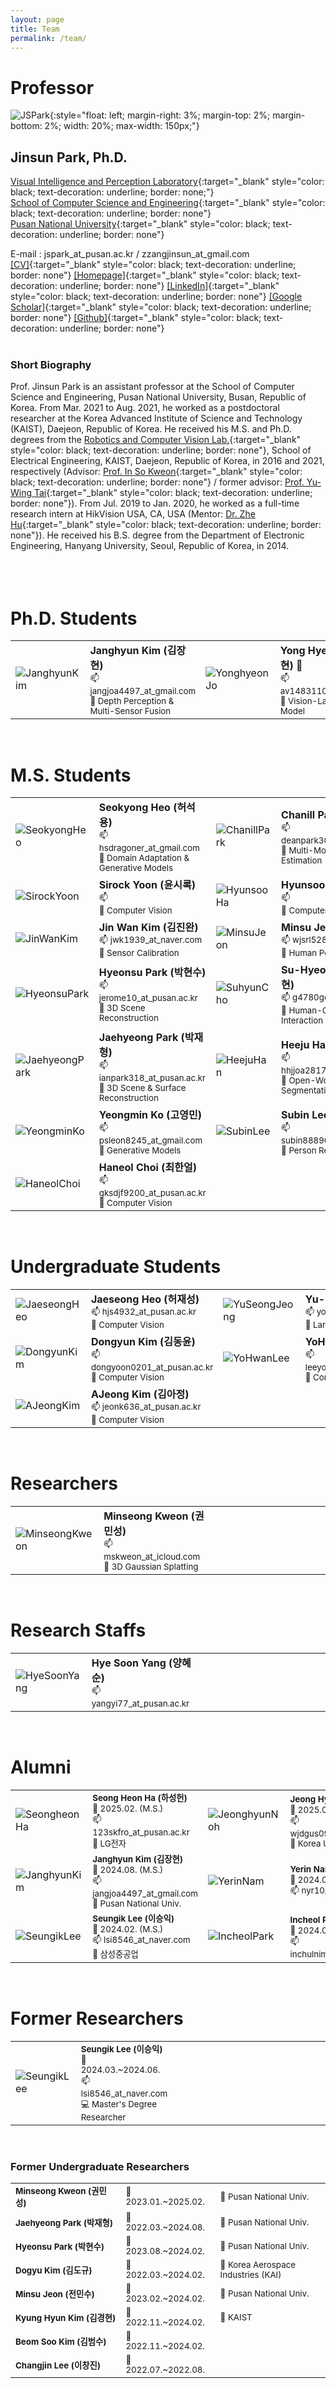 ```yaml
---
layout: page
title: Team
permalink: /team/
---
```




# Professor
 
![JSPark](../assets/img/team/prof.jpg){:style="float: left; margin-right: 3%; margin-top: 2%; margin-bottom: 2%; width: 20%; max-width: 150px;"}
## Jinsun Park, Ph.D.  

[Visual Intelligence and Perception Laboratory](https://pnu-viplab.github.io/){:target="_blank" style="color: black; text-decoration: underline; border: none;"}  
[School of Computer Science and Engineering](https://cse.pusan.ac.kr/){:target="_blank" style="color: black; text-decoration: underline; border: none"}  
[Pusan National University](https://www.pusan.ac.kr/){:target="_blank" style="color: black; text-decoration: underline; border: none"}  

E-mail : jspark_at_pusan.ac.kr / zzangjinsun_at_gmail.com  
[\[CV\]](https://zzangjinsun.github.io/cv/CV_JSPark.pdf){:target="_blank" style="color: black; text-decoration: underline; border: none"} 
[\[Homepage\]](https://zzangjinsun.github.io/){:target="_blank" style="color: black; text-decoration: underline; border: none"} 
[\[LinkedIn\]](https://www.linkedin.com/in/jinsun-park-6aa043aa/){:target="_blank" style="color: black; text-decoration: underline; border: none"} 
[\[Google Scholar\]](https://scholar.google.co.kr/citations?user=OYTOe58AAAAJ){:target="_blank" style="color: black; text-decoration: underline; border: none"} 
[\[Github\]](https://github.com/zzangjinsun){:target="_blank" style="color: black; text-decoration: underline; border: none"}
<br><br>
  
### Short Biography

Prof. Jinsun Park is an assistant professor at the School of Computer Science and Engineering, Pusan National University, Busan, Republic of Korea. From Mar. 2021 to Aug. 2021, he worked as a postdoctoral researcher at the Korea Advanced Institute of Science and Technology (KAIST), Daejeon, Republic of Korea. He received his M.S. and Ph.D. degrees from the [Robotics and Computer Vision Lab.](http://rcv.kaist.ac.kr/){:target="_blank" style="color: black; text-decoration: underline; border: none"}, School of Electrical Engineering, KAIST, Daejeon, Republic of Korea, in 2016 and 2021, respectively (Advisor: [Prof. In So Kweon](https://scholar.google.com/citations?user=XA8EOlEAAAAJ&hl=en){:target="_blank" style="color: black; text-decoration: underline; border: none"} / former advisor: [Prof. Yu-Wing Tai](https://scholar.google.com/citations?user=nFhLmFkAAAAJ&hl=en){:target="_blank" style="color: black; text-decoration: underline; border: none"}). From Jul. 2019 to Jan. 2020, he worked as a full-time research intern at HikVision USA, CA, USA (Mentor: [Dr. Zhe Hu](https://scholar.google.com/citations?user=4gC0czQAAAAJ&hl=en){:target="_blank" style="color: black; text-decoration: underline; border: none"}). He received his B.S. degree from the Department of Electronic Engineering, Hanyang University, Seoul, Republic of Korea, in 2014.
<br><br><br><br>



# Ph.D. Students

<table style="border-left: none; border-right: none; border-top: none; border-bottom: none;">
    <tr style="border-left: none; border-right: none; border-top: none; border-bottom: none;">
        <td width="12%" style="border-left: none; border-right: none; border-top: none; border-bottom: none;">
            <img src="../assets/img/team/janghyun_kim.jpg" alt="JanghyunKim">
        </td>
        <td width="38%" style="border-left: none; border-right: none; border-top: none; border-bottom: none;">
            <span style="font-size: bigger; font-weight: bold">Janghyun Kim (김장현)</span> <br>
            <span style="font-size: smaller;">📫 jangjoa4497_at_gmail.com</span> <br>
            <span style="font-size: smaller;">🔎 Depth Perception & Multi-Sensor Fusion</span>
        </td>
        <!-- -->
        <td width="12%" style="border-left: none; border-right: none; border-top: none; border-bottom: none;">
            <img src="../assets/img/team/yonghyeon_jo.jpg" alt="YonghyeonJo">
        </td>
        <td width="38%" style="border-left: none; border-right: none; border-top: none; border-bottom: none;">
            <span style="font-size: bigger; font-weight: bold">Yong Hyeon Jo (조용현) 👑</span> <br>
            <span style="font-size: smaller;">📫 av1483110_at_gmail.com</span> <br>
            <span style="font-size: smaller;">🔎 Vision-Language Model</span>
        </td>
    </tr>
</table>

<br>

# M.S. Students

<table style="border-left: none; border-right: none; border-top: none; border-bottom: none;">
    <tr style="border-left: none; border-right: none; border-top: none; border-bottom: none;">
        <td width="12%" style="border-left: none; border-right: none; border-top: none; border-bottom: none;">
            <img src="../assets/img/team/seokyong_heo.jpg" alt="SeokyongHeo">
        </td>
        <td width="38%" style="border-left: none; border-right: none; border-top: none; border-bottom: none;">
            <span style="font-size: bigger; font-weight: bold">Seokyong Heo (허석용)</span> <br>
            <span style="font-size: smaller;">📫 hsdragoner_at_gmail.com</span> <br>
            <span style="font-size: smaller;">🔎 Domain Adaptation & Generative Models</span>
        </td>
        <!-- -->
        <td width="12%" style="border-left: none; border-right: none; border-top: none; border-bottom: none;">
            <img src="../assets/img/team/chanill_park.jpg" alt="ChanillPark">
        </td>
        <td width="38%" style="border-left: none; border-right: none; border-top: none; border-bottom: none;">
            <span style="font-size: bigger; font-weight: bold">Chanill Park (박찬일)</span> <br>
            <span style="font-size: smaller;">📫 deanpark301_at_gmail.com</span> <br>
            <span style="font-size: smaller;">🔎 Multi-Modal Depth Estimation</span>
        </td>
    </tr>
    <!-- -->
    <tr style="border-left: none; border-right: none; border-top: none; border-bottom: none;">
        <td width="12%" style="border-left: none; border-right: none; border-top: none; border-bottom: none;">
            <img src="../assets/img/team/dummy.jpg" alt="SirockYoon">
        </td>
        <td width="38%" style="border-left: none; border-right: none; border-top: none; border-bottom: none;">
            <span style="font-size: bigger; font-weight: bold">Sirock Yoon (윤시록)</span> <br>
            <span style="font-size: smaller;">📫 </span> <br>
            <span style="font-size: smaller;">🔎 Computer Vision</span>
        </td>
        <td width="12%" style="border-left: none; border-right: none; border-top: none; border-bottom: none;">
            <img src="../assets/img/team/dummy.jpg" alt="HyunsooHa">
        </td>
        <td width="38%" style="border-left: none; border-right: none; border-top: none; border-bottom: none;">
            <span style="font-size: bigger; font-weight: bold">Hyunsoo Ha (하현수)</span> <br>
            <span style="font-size: smaller;">📫 </span> <br>
            <span style="font-size: smaller;">🔎 Computer Vision</span>
        </td>
        <!-- -->
    </tr>
    <!-- -->
    <tr style="border-left: none; border-right: none; border-top: none; border-bottom: none;">
        <td width="12%" style="border-left: none; border-right: none; border-top: none; border-bottom: none;">
            <img src="../assets/img/team/jinwan_kim.jpg" alt="JinWanKim">
        </td>
        <td width="38%" style="border-left: none; border-right: none; border-top: none; border-bottom: none;">
            <span style="font-size: bigger; font-weight: bold">Jin Wan Kim (김진완)</span> <br>
            <span style="font-size: smaller;">📫 jwk1939_at_naver.com</span> <br>
            <span style="font-size: smaller;">🔎 Sensor Calibration</span>
        </td>
        <!-- -->
        <td width="12%" style="border-left: none; border-right: none; border-top: none; border-bottom: none;">
            <img src="../assets/img/team/minsu_jeon.jpg" alt="MinsuJeon">
        </td>
        <td width="38%" style="border-left: none; border-right: none; border-top: none; border-bottom: none;">
            <span style="font-size: bigger; font-weight: bold">Minsu Jeon (전민수)</span> <br>
            <span style="font-size: smaller;">📫 wjsrl528_at_naver.com</span> <br>
            <span style="font-size: smaller;">🔎 Human Pose Estimation</span>
        </td>
    </tr>
    <!-- -->
    <tr style="border-left: none; border-right: none; border-top: none; border-bottom: none;">
        <td width="12%" style="border-left: none; border-right: none; border-top: none; border-bottom: none;">
            <img src="../assets/img/team/hyunsu_park.jpg" alt="HyeonsuPark">
        </td>
        <td width="38%" style="border-left: none; border-right: none; border-top: none; border-bottom: none;">
            <span style="font-size: bigger; font-weight: bold">Hyeonsu Park (박현수)</span> <br>
            <span style="font-size: smaller;">📫 jerome10_at_pusan.ac.kr</span> <br>
            <span style="font-size: smaller;">🔎 3D Scene Reconstruction</span>
        </td>
        <!-- -->
        <td width="12%" style="border-left: none; border-right: none; border-top: none; border-bottom: none;">
            <img src="../assets/img/team/dummy.jpg" alt="SuhyunCho">
        </td>
        <td width="38%" style="border-left: none; border-right: none; border-top: none; border-bottom: none;">
            <span style="font-size: bigger; font-weight: bold">Su-Hyeon Cho (조수현)</span> <br>
            <span style="font-size: smaller;">📫 g4780go_at_pusan.ac.kr</span> <br>
            <span style="font-size: smaller;">🔎 Human-Object Interaction</span>
        </td>
    </tr>
    <!-- -->
    <tr style="border-left: none; border-right: none; border-top: none; border-bottom: none;">
        <td width="12%" style="border-left: none; border-right: none; border-top: none; border-bottom: none;">
            <img src="../assets/img/team/jaehyeong_park.jpg" alt="JaehyeongPark">
        </td>
        <td width="38%" style="border-left: none; border-right: none; border-top: none; border-bottom: none;">
            <span style="font-size: bigger; font-weight: bold">Jaehyeong Park (박재형)</span> <br>
            <span style="font-size: smaller;">📫 ianpark318_at_pusan.ac.kr</span> <br>
            <span style="font-size: smaller;">🔎 3D Scene & Surface Reconstruction</span>
        </td>
        <!-- -->
        <td width="12%" style="border-left: none; border-right: none; border-top: none; border-bottom: none;">
            <img src="../assets/img/team/heeju_han.jpg" alt="HeejuHan">
        </td>
        <td width="38%" style="border-left: none; border-right: none; border-top: none; border-bottom: none;">
            <span style="font-size: bigger; font-weight: bold">Heeju Han (한희주)</span> <br>
            <span style="font-size: smaller;">📫 hhjjoa2817_at_naver.com</span> <br>
            <span style="font-size: smaller;">🔎 Open-World Segmentation</span>
        </td>
    </tr>
    <!-- -->
    <tr style="border-left: none; border-right: none; border-top: none; border-bottom: none;">
        <td width="12%" style="border-left: none; border-right: none; border-top: none; border-bottom: none;">
            <img src="../assets/img/team/yeongmin_ko.jpg" alt="YeongminKo">
        </td>
        <td width="38%" style="border-left: none; border-right: none; border-top: none; border-bottom: none;">
            <span style="font-size: bigger; font-weight: bold">Yeongmin Ko (고영민)</span> <br>
            <span style="font-size: smaller;">📫 psleon8245_at_gmail.com</span> <br>
            <span style="font-size: smaller;">🔎 Generative Models</span>
        </td>
        <!-- -->
        <td width="12%" style="border-left: none; border-right: none; border-top: none; border-bottom: none;">
            <img src="../assets/img/team/subin_lee.jpg" alt="SubinLee">
        </td>
        <td width="38%" style="border-left: none; border-right: none; border-top: none; border-bottom: none;">
            <span style="font-size: bigger; font-weight: bold">Subin Lee (이수빈)</span> <br>
            <span style="font-size: smaller;">📫 subin88890_at_pusan.ac.kr</span> <br>
            <span style="font-size: smaller;">🔎 Person Re-Identification</span>
        </td>
    </tr>
    <tr style="border-left: none; border-right: none; border-top: none; border-bottom: none;">
        <td width="12%" style="border-left: none; border-right: none; border-top: none; border-bottom: none;">
            <img src="../assets/img/team/haneol_choi.jpg" alt="HaneolChoi">
        </td>
        <td width="38%" style="border-left: none; border-right: none; border-top: none; border-bottom: none;">
            <span style="font-size: bigger; font-weight: bold">Haneol Choi (최한얼)</span> <br>
            <span style="font-size: smaller;">📫 gksdjf9200_at_pusan.ac.kr</span> <br>
            <span style="font-size: smaller;">🔎 Computer Vision</span>
        </td>
        <!-- -->
        <td width="12%" style="border-left: none; border-right: none; border-top: none; border-bottom: none;">
            <!-- <img src="../assets/img/team/dummy.jpg" alt="Dummy"> -->
        </td>
        <td width="38%" style="border-left: none; border-right: none; border-top: none; border-bottom: none;">
            <!-- <span style="font-size: bigger; font-weight: bold"></span> <br> -->
            <!-- <span style="font-size: smaller;">📫 </span> <br> -->
            <!-- <span style="font-size: smaller;">🔎 </span> -->
        </td>
    </tr>
</table>

<br>

# Undergraduate Students

<table style="border-left: none; border-right: none; border-top: none; border-bottom: none;">
    <tr style="border-left: none; border-right: none; border-top: none; border-bottom: none;">
        <td width="12%" style="border-left: none; border-right: none; border-top: none; border-bottom: none;">
            <img src="../assets/img/team/dummy.jpg" alt="JaeseongHeo">
        </td>
        <td width="38%" style="border-left: none; border-right: none; border-top: none; border-bottom: none;">
            <span style="font-size: bigger; font-weight: bold">Jaeseong Heo (허재성)</span> <br>
            <span style="font-size: smaller;">📫 hjs4932_at_pusan.ac.kr</span> <br>
            <span style="font-size: smaller;">🔎 Computer Vision</span>
        </td>
        <!-- -->
        <td width="12%" style="border-left: none; border-right: none; border-top: none; border-bottom: none;">
            <img src="../assets/img/team/dummy.jpg" alt="YuSeongJeong">
        </td>
        <td width="38%" style="border-left: none; border-right: none; border-top: none; border-bottom: none;">
            <span style="font-size: bigger; font-weight: bold">Yu-Seong Jeong (정유성)</span> <br>
            <span style="font-size: smaller;">📫 yoosung0714_at_gmail.com</span> <br>
            <span style="font-size: smaller;">🔎 Large Language Models</span>
        </td>
    </tr>
    <!-- -->
    <tr style="border-left: none; border-right: none; border-top: none; border-bottom: none;">
        <td width="12%" style="border-left: none; border-right: none; border-top: none; border-bottom: none;">
            <img src="../assets/img/team/dummy.jpg" alt="DongyunKim">
        </td>
        <td width="38%" style="border-left: none; border-right: none; border-top: none; border-bottom: none;">
            <span style="font-size: bigger; font-weight: bold">Dongyun Kim (김동윤)</span> <br>
            <span style="font-size: smaller;">📫 dongyoon0201_at_pusan.ac.kr</span> <br>
            <span style="font-size: smaller;">🔎 Computer Vision</span>
        </td>
        <!-- -->
        <td width="12%" style="border-left: none; border-right: none; border-top: none; border-bottom: none;">
            <img src="../assets/img/team/yohwan_lee.jpg" alt="YoHwanLee">
        </td>
        <td width="38%" style="border-left: none; border-right: none; border-top: none; border-bottom: none;">
            <span style="font-size: bigger; font-weight: bold">YoHwan Lee (이요환)</span> <br>
            <span style="font-size: smaller;">📫 leeyowwback1919_at_pusan.ac.kr</span> <br>
            <span style="font-size: smaller;">🔎 Computer Vision</span>
        </td>
    </tr>
    <!-- -->
    <tr style="border-left: none; border-right: none; border-top: none; border-bottom: none;">
        <td width="12%" style="border-left: none; border-right: none; border-top: none; border-bottom: none;">
            <img src="../assets/img/team/ajeong_kim.jpg" alt="AJeongKim">
        </td>
        <td width="38%" style="border-left: none; border-right: none; border-top: none; border-bottom: none;">
            <span style="font-size: bigger; font-weight: bold">AJeong Kim (김아정)</span> <br>
            <span style="font-size: smaller;">📫 jeonk636_at_pusan.ac.kr</span> <br>
            <span style="font-size: smaller;">🔎 Computer Vision</span>
        </td>
        <!-- -->
        <td width="12%" style="border-left: none; border-right: none; border-top: none; border-bottom: none;">
            <!-- <img src="../assets/img/team/dummy.jpg" alt="Dummy"> -->
        </td>
        <td width="38%" style="border-left: none; border-right: none; border-top: none; border-bottom: none;">
            <!-- <span style="font-size: bigger; font-weight: bold"></span> <br> -->
            <!-- <span style="font-size: smaller;">📫 </span> <br> -->
            <!-- <span style="font-size: smaller;">🔎 </span> -->
        </td>
    </tr>
</table>

<br>

# Researchers

<table style="border-left: none; border-right: none; border-top: none; border-bottom: none;">
    <tr style="border-left: none; border-right: none; border-top: none; border-bottom: none;">
        <td width="12%" style="border-left: none; border-right: none; border-top: none; border-bottom: none;">
            <img src="../assets/img/team/minseong_kweon.jpg" alt="MinseongKweon">
        </td>
        <td width="38%" style="border-left: none; border-right: none; border-top: none; border-bottom: none;">
            <span style="font-size: bigger; font-weight: bold">Minseong Kweon (권민성)</span> <br>
            <span style="font-size: smaller;">📫 mskweon_at_icloud.com</span> <br>
            <span style="font-size: smaller;">🔎 3D Gaussian Splatting</span>
        </td>
        <!-- -->
        <td width="12%" style="border-left: none; border-right: none; border-top: none; border-bottom: none;">
            <!-- <img src="../assets/img/team/dummy.jpg" alt="Dummy"> -->
        </td>
        <td width="38%" style="border-left: none; border-right: none; border-top: none; border-bottom: none;">
            <!-- <span style="font-size: bigger; font-weight: bold"></span> <br>
            <span style="font-size: smaller;">📫 </span> <br> -->
        </td>
    </tr>
</table>

<br>

# Research Staffs

<table style="border-left: none; border-right: none; border-top: none; border-bottom: none;">
    <tr style="border-left: none; border-right: none; border-top: none; border-bottom: none;">
        <td width="12%" style="border-left: none; border-right: none; border-top: none; border-bottom: none;">
            <img src="../assets/img/team/dummy.jpg" alt="HyeSoonYang">
        </td>
        <td width="38%" style="border-left: none; border-right: none; border-top: none; border-bottom: none;">
            <span style="font-size: bigger; font-weight: bold">Hye Soon Yang (양혜순)</span> <br>
            <span style="font-size: smaller;">📫 yangyi77_at_pusan.ac.kr</span> <br>
        </td>
        <!-- -->
        <td width="12%" style="border-left: none; border-right: none; border-top: none; border-bottom: none;">
            <!-- <img src="../assets/img/team/dummy.jpg" alt="Dummy"> -->
        </td>
        <td width="38%" style="border-left: none; border-right: none; border-top: none; border-bottom: none;">
            <!-- <span style="font-size: bigger; font-weight: bold"></span> <br> -->
            <!-- <span style="font-size: smaller;">📫 </span> <br> -->
        </td>
    </tr>
</table>

<br>

# Alumni

<table style="border-left: none; border-right: none; border-top: none; border-bottom: none;">
    <tr style="border-left: none; border-right: none; border-top: none; border-bottom: none;">
        <td width="10%" style="border-left: none; border-right: none; border-top: none; border-bottom: none;">
            <img src="../assets/img/team/seongheon_ha.jpg" alt="SeongheonHa">
        </td>
        <td width="22%" style="border-left: none; border-right: none; border-top: none; border-bottom: none;">
            <span style="font-size: smaller; font-weight: bold">Seong Heon Ha (하성헌)</span> <br>
            <span style="font-size: smaller;">📅 2025.02. (M.S.)</span> <br>
            <span style="font-size: smaller;">📫 123skfro_at_pusan.ac.kr</span> <br>
            <span style="font-size: smaller;">💼 LG전자</span> <br>
        </td>
        <!-- -->
        <td width="10%" style="border-left: none; border-right: none; border-top: none; border-bottom: none;">
            <img src="../assets/img/team/jeonghyun_noh.jpg" alt="JeonghyunNoh">
        </td>
        <td width="22%" style="border-left: none; border-right: none; border-top: none; border-bottom: none;">
            <span style="font-size: smaller; font-weight: bold">Jeong Hyun Noh (노정현)</span> <br>
            <span style="font-size: smaller;">📅 2025.02. (M.S.)</span> <br>
            <span style="font-size: smaller;">📫 wjdgus0967_at_korea.ac.kr</span> <br>
            <span style="font-size: smaller;">💼 Korea Univ.</span> <br>
        </td>
        <!-- -->
        <td width="10%" style="border-left: none; border-right: none; border-top: none; border-bottom: none;">
            <img src="../assets/img/team/mingyu_jeong.jpg" alt="MingyuJeong">
        </td>
        <td width="22%" style="border-left: none; border-right: none; border-top: none; border-bottom: none;">
            <span style="font-size: smaller; font-weight: bold">Mingyu Jeong (정민규)</span> <br>
            <span style="font-size: smaller;">📅 2024.08. (M.S.)</span> <br>
            <span style="font-size: smaller;">📫 aboq2496_at_naver.com</span> <br>
            <span style="font-size: smaller;">💼 포스코DX</span> <br>
        </td>
        <!-- -->
        <td width="4%" style="border-left: none; border-right: none; border-top: none; border-bottom: none;">
        </td>
    </tr>
    <!-- -->
    <tr style="border-left: none; border-right: none; border-top: none; border-bottom: none;">
        <td width="10%" style="border-left: none; border-right: none; border-top: none; border-bottom: none;">
            <img src="../assets/img/team/janghyun_kim.jpg" alt="JanghyunKim">
        </td>
        <td width="22%" style="border-left: none; border-right: none; border-top: none; border-bottom: none;">
            <span style="font-size: smaller; font-weight: bold">Janghyun Kim (김장현)</span> <br>
            <span style="font-size: smaller;">📅 2024.08. (M.S.)</span> <br>
            <span style="font-size: smaller;">📫 jangjoa4497_at_gmail.com</span> <br>
            <span style="font-size: smaller;">💼 Pusan National Univ.</span> <br>
        </td>
        <!-- -->
        <td width="10%" style="border-left: none; border-right: none; border-top: none; border-bottom: none;">
            <img src="../assets/img/team/yerin_nam.jpg" alt="YerinNam">
        </td>
        <td width="22%" style="border-left: none; border-right: none; border-top: none; border-bottom: none;">
            <span style="font-size: smaller; font-weight: bold">Yerin Nam (남예린)</span> <br>
            <span style="font-size: smaller;">📅 2024.02. (M.S.)</span> <br>
            <span style="font-size: smaller;">📫 nyr10_at_pusan.ac.kr</span> <br>
            <!-- <span style="font-size: smaller;">💼 </span> <br>-->
        </td>
        <!-- -->
        <td width="10%" style="border-left: none; border-right: none; border-top: none; border-bottom: none;">
            <img src="../assets/img/team/yeogyeong_kim.jpg" alt="YeogyeongKim">
        </td>
        <td width="22%" style="border-left: none; border-right: none; border-top: none; border-bottom: none;">
            <span style="font-size: smaller; font-weight: bold">Yeogyeong Kim (김여경)</span> <br>
            <span style="font-size: smaller;">📅 2024.02. (M.S.)</span> <br>
            <span style="font-size: smaller;">📫 ygkim1225_at_pusan.ac.kr</span> <br>
            <span style="font-size: smaller;">💼 CMES</span> <br>
        </td>
        <!-- -->
        <td width="4%" style="border-left: none; border-right: none; border-top: none; border-bottom: none;">
        </td>
    </tr>
    <!-- -->
    <tr style="border-left: none; border-right: none; border-top: none; border-bottom: none;">
        <td width="10%" style="border-left: none; border-right: none; border-top: none; border-bottom: none;">
            <img src="../assets/img/team/seungik_lee.jpg" alt="SeungikLee">
        </td>
        <td width="22%" style="border-left: none; border-right: none; border-top: none; border-bottom: none;">
            <span style="font-size: smaller; font-weight: bold">Seungik Lee (이승익)</span> <br>
            <span style="font-size: smaller;">📅 2024.02. (M.S.)</span> <br>
            <span style="font-size: smaller;">📫 lsi8546_at_naver.com</span> <br>
            <span style="font-size: smaller;">💼 삼성중공업</span> <br>
        </td>
        <!-- -->
        <td width="10%" style="border-left: none; border-right: none; border-top: none; border-bottom: none;">
            <img src="../assets/img/team/incheol_park.jpg" alt="IncheolPark">
        </td>
        <td width="22%" style="border-left: none; border-right: none; border-top: none; border-bottom: none;">
            <span style="font-size: smaller; font-weight: bold">Incheol Park (박인철)</span> <br>
            <span style="font-size: smaller;">📅 2024.02. (M.S.)</span> <br>
            <span style="font-size: smaller;">📫 inchulnim123_at_naver.com</span> <br>
            <!-- <span style="font-size: smaller;">💼 </span> <br> -->
        </td>
        <!-- -->
        <td width="10%" style="border-left: none; border-right: none; border-top: none; border-bottom: none;">
            <!-- <img src="../assets/img/team/dummy.jpg" alt="Dummy"> -->
        </td>
        <td width="22%" style="border-left: none; border-right: none; border-top: none; border-bottom: none;">
            <!-- <span style="font-size: smaller; font-weight: bold"></span> <br> -->
            <!-- <span style="font-size: smaller;">📅 </span> <br> -->
            <!-- <span style="font-size: smaller;">📫 </span> <br> -->
            <!-- <span style="font-size: smaller;">💼 </span> <br> -->
        </td>
        <!-- -->
        <td width="4%" style="border-left: none; border-right: none; border-top: none; border-bottom: none;">
        </td>
    </tr>
</table>

<br>

# Former Researchers

<table style="border-left: none; border-right: none; border-top: none; border-bottom: none;">
    <tr style="border-left: none; border-right: none; border-top: none; border-bottom: none;">
        <td width="10%" style="border-left: none; border-right: none; border-top: none; border-bottom: none;">
            <img src="../assets/img/team/seungik_lee.jpg" alt="SeungikLee">
        </td>
        <td width="22%" style="border-left: none; border-right: none; border-top: none; border-bottom: none;">
            <span style="font-size: smaller; font-weight: bold">Seungik Lee (이승익)</span> <br>
            <span style="font-size: smaller;">📅 2024.03.~2024.06.</span> <br>
            <span style="font-size: smaller;">📫 lsi8546_at_naver.com</span> <br>
            <span style="font-size: smaller;">💻 Master's Degree Researcher</span> <br>
            <!-- <span style="font-size: smaller;">💼 </span> <br> -->
        </td>
        <!-- -->
        <td width="10%" style="border-left: none; border-right: none; border-top: none; border-bottom: none;">
            <!-- <img src="../assets/img/team/dummy.jpg" alt="Dummy"> -->
        </td>
        <td width="22%" style="border-left: none; border-right: none; border-top: none; border-bottom: none;">
            <!-- <span style="font-size: smaller; font-weight: bold"></span> <br> -->
            <!-- <span style="font-size: smaller;">📅 </span> <br> -->
            <!-- <span style="font-size: smaller;">📫 </span> <br> -->
            <!-- <span style="font-size: smaller;">💼 </span> <br> -->
        </td>
        <!-- -->
        <td width="10%" style="border-left: none; border-right: none; border-top: none; border-bottom: none;">
            <!-- <img src="../assets/img/team/dummy.jpg" alt="Dummy"> -->
        </td>
        <td width="22%" style="border-left: none; border-right: none; border-top: none; border-bottom: none;">
            <!-- <span style="font-size: smaller; font-weight: bold"></span> <br> -->
            <!-- <span style="font-size: smaller;">📅 </span> <br> -->
            <!-- <span style="font-size: smaller;">📫 </span> <br> -->
            <!-- <span style="font-size: smaller;">💼 </span> <br> -->
        </td>
        <!-- -->
        <td width="4%" style="border-left: none; border-right: none; border-top: none; border-bottom: none;">
        </td>
    </tr>
</table>

<br>

### Former Undergraduate Researchers

<table style="border-left: none; border-right: none; border-top: none; border-bottom: none;">
    <tr style="border-left: none; border-right: none; border-top: none; border-bottom: none;">
        <td width="35%" style="border-left: none; border-right: none; border-top: none; border-bottom: none;">
            <span style="font-size: smaller; font-weight: bold">Minseong Kweon (권민성)</span>
        </td>
        <td width="30%" style="border-left: none; border-right: none; border-top: none; border-bottom: none;">
            <span style="font-size: smaller;">📅 2023.01.~2025.02.</span>
        </td>
        <td width="35%" style="border-left: none; border-right: none; border-top: none; border-bottom: none;">
            <span style="font-size: smaller;">💼 Pusan National Univ.</span>
        </td>
    </tr>
    <!-- -->
    <tr style="border-left: none; border-right: none; border-top: none; border-bottom: none;">
        <td width="35%" style="border-left: none; border-right: none; border-top: none; border-bottom: none;">
            <span style="font-size: smaller; font-weight: bold">Jaehyeong Park (박재형)</span>
        </td>
        <td width="30%" style="border-left: none; border-right: none; border-top: none; border-bottom: none;">
            <span style="font-size: smaller;">📅 2022.03.~2024.08.</span>
        </td>
        <td width="35%" style="border-left: none; border-right: none; border-top: none; border-bottom: none;">
            <span style="font-size: smaller;">💼 Pusan National Univ.</span>
        </td>
    </tr>
    <!-- -->
    <tr style="border-left: none; border-right: none; border-top: none; border-bottom: none;">
        <td width="35%" style="border-left: none; border-right: none; border-top: none; border-bottom: none;">
            <span style="font-size: smaller; font-weight: bold">Hyeonsu Park (박현수)</span>
        </td>
        <td width="30%" style="border-left: none; border-right: none; border-top: none; border-bottom: none;">
            <span style="font-size: smaller;">📅 2023.08.~2024.02.</span>
        </td>
        <td width="35%" style="border-left: none; border-right: none; border-top: none; border-bottom: none;">
            <span style="font-size: smaller;">💼 Pusan National Univ.</span>
        </td>
    </tr>
    <!-- -->
    <tr style="border-left: none; border-right: none; border-top: none; border-bottom: none;">
        <td width="35%" style="border-left: none; border-right: none; border-top: none; border-bottom: none;">
            <span style="font-size: smaller; font-weight: bold">Dogyu Kim (김도규)</span>
        </td>
        <td width="30%" style="border-left: none; border-right: none; border-top: none; border-bottom: none;">
            <span style="font-size: smaller;">📅 2022.03.~2024.02.</span>
        </td>
        <td width="35%" style="border-left: none; border-right: none; border-top: none; border-bottom: none;">
            <span style="font-size: smaller;">💼 Korea Aerospace Industries (KAI)</span>
        </td>
    </tr>
    <!-- -->
    <tr style="border-left: none; border-right: none; border-top: none; border-bottom: none;">
        <td width="35%" style="border-left: none; border-right: none; border-top: none; border-bottom: none;">
            <span style="font-size: smaller; font-weight: bold">Minsu Jeon (전민수)</span>
        </td>
        <td width="30%" style="border-left: none; border-right: none; border-top: none; border-bottom: none;">
            <span style="font-size: smaller;">📅 2023.02.~2024.02.</span>
        </td>
        <td width="35%" style="border-left: none; border-right: none; border-top: none; border-bottom: none;">
            <span style="font-size: smaller;">💼 Pusan National Univ.</span>
        </td>
    </tr>
    <!-- -->
    <tr style="border-left: none; border-right: none; border-top: none; border-bottom: none;">
        <td width="35%" style="border-left: none; border-right: none; border-top: none; border-bottom: none;">
            <span style="font-size: smaller; font-weight: bold">Kyung Hyun Kim (김경현)</span>
        </td>
        <td width="30%" style="border-left: none; border-right: none; border-top: none; border-bottom: none;">
            <span style="font-size: smaller;">📅 2022.11.~2024.02.</span>
        </td>
        <td width="35%" style="border-left: none; border-right: none; border-top: none; border-bottom: none;">
            <span style="font-size: smaller;">💼 KAIST</span>
        </td>
    </tr>
    <!-- -->
    <tr style="border-left: none; border-right: none; border-top: none; border-bottom: none;">
        <td width="35%" style="border-left: none; border-right: none; border-top: none; border-bottom: none;">
            <span style="font-size: smaller; font-weight: bold">Beom Soo Kim (김범수)</span>
        </td>
        <td width="30%" style="border-left: none; border-right: none; border-top: none; border-bottom: none;">
            <span style="font-size: smaller;">📅 2022.11.~2024.02.</span>
        </td>
        <td width="35%" style="border-left: none; border-right: none; border-top: none; border-bottom: none;">
            <!-- <span style="font-size: smaller;">💼 </span> -->
        </td>
    </tr>
    <!-- -->
    <tr style="border-left: none; border-right: none; border-top: none; border-bottom: none;">
        <td width="35%" style="border-left: none; border-right: none; border-top: none; border-bottom: none;">
            <span style="font-size: smaller; font-weight: bold">Changjin Lee (이창진)</span>
        </td>
        <td width="30%" style="border-left: none; border-right: none; border-top: none; border-bottom: none;">
            <span style="font-size: smaller;">📅 2022.07.~2022.08.</span>
        </td>
        <td width="35%" style="border-left: none; border-right: none; border-top: none; border-bottom: none;">
            <!-- <span style="font-size: smaller;">💼 </span> -->
        </td>
    </tr>
    <!-- -->
</table>
